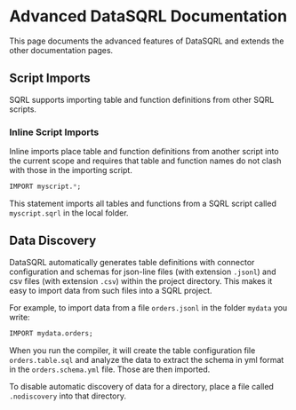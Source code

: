 # Advanced DataSQRL Documentation

This page documents the advanced features of DataSQRL and extends the other documentation pages.

## Script Imports

SQRL supports importing table and function definitions from other SQRL scripts.

### Inline Script Imports

Inline imports place table and function definitions from another script into the current scope and requires
that table and function names do not clash with those in the importing script.

```sql
IMPORT myscript.*;
```
This statement imports all tables and functions from a SQRL script called `myscript.sqrl` in the local folder.

<!--
## Repository Imports

SQRL supports importing from remote repositories like GitHub.
To define such imports, the import path is prefixed with the repository URL.

```sql
IMPORT github.com/DataSQRL/sqrl-functions:sqrl-functions.openai.vector_embedding;
```
The statement above imports the `vector_embedding` function from the sqrl-functions repository.

Repository dependencies can also be defined in the [dependency section of the configuration](configuration.md#dependencies)
which is more convenient for multiple imports from the same repository and supports tags for versioning.

-->

## Data Discovery

DataSQRL automatically generates table definitions with connector configuration and schemas for json-line files (with extension `.jsonl`) and csv files (with extension `.csv`) within the project directory. This makes it easy to import data from such files into a SQRL project.

For example, to import data from a file `orders.jsonl` in the folder `mydata` you write:
```sql
IMPORT mydata.orders;
```

When you run the compiler, it will create the table configuration file `orders.table.sql` and analyze the data to extract the schema
in yml format in the `orders.schema.yml` file. Those are then imported.

To disable automatic discovery of data for a directory, place a file called `.nodiscovery` into that directory.



